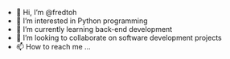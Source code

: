 - 👋 Hi, I’m @fredtoh
- 👀 I’m interested in Python programming
- 🌱 I’m currently learning back-end development
- 💞️ I’m looking to collaborate on software development projects
- 📫 How to reach me ...

<!---
fredtoh/fredtoh is a ✨ special ✨ repository because its `README.md` (this file) appears on your GitHub profile.
You can click the Preview link to take a look at your changes.
--->
